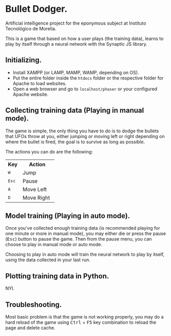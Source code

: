 # Bullet Dodger.

Artificial intelligence project for the eponymous subject at Instituto Tecnológico de Morelia.

This is a game that based on how a user plays (the training data), learns to play by itself through a neural network with the Synaptic JS library.

## Initializing.

- Install XAMPP (or LAMP, MAMP, WAMP, depending on OS).
- Put the entire folder inside the `htdocs` folder or the respective folder for Apache to load websites.
- Open a web browser and go to `localhost/phaser` or your configured Apache website.

## Collecting training data (Playing in manual mode).

The game is simple, the only thing you have to do is to dodge the bullets that UFOs throw at you, either jumping or moving left or right depending on where the bullet is fired, the goal is to survive as long as possible.

The actions you can do are the following:

<table>
  <tr>
    <th style="width: 30%;">Key</th>
    <th style="width: 70%;">Action</th>
  </tr>
  <tr>
    <td>
      <kbd>W</kbd>
    </td>
    <td>Jump</td>
  </tr>
  <tr>
    <td>
      <kbd>Esc</kbd>
    </td>
    <td>Pause</td>
  </tr>
  <tr>
    <td>
      <kbd>A</kbd>
    </td>
    <td>Move Left</td>
  </tr>
  <tr>
    <td>
      <kbd>D</kbd>
    </td>
    <td>Move Right</td>
  </tr>
</table>

## Model training (Playing in auto mode).

Once you've collected enough training data (is recommended playing for one minute or more in manual mode), you may either die or press the pause (<kbd>Esc</kbd>) button to pause the game. Then from the pause menu, you can choose to play in manual mode or auto mode.

Choosing to play in auto mode will train the neural network to play by itself, using the data collected in your last run.

## Plotting training data in Python.

NYI.

## Troubleshooting.

Most basic problem is that the game is not working properly, you may do a hard reload of the game using <kbd>Ctrl</kbd> + <kbd>F5</kbd> key combination to reload the page and delete cache.

